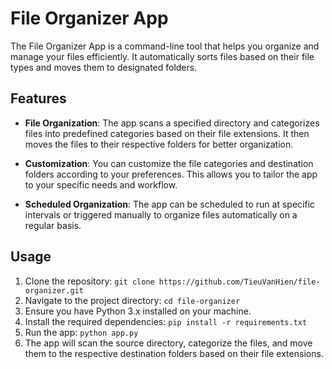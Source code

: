 # File Organizer App

The File Organizer App is a command-line tool that helps you organize and manage your files efficiently. It automatically sorts files based on their file types and moves them to designated folders.

## Features

- **File Organization**: The app scans a specified directory and categorizes files into predefined categories based on their file extensions. It then moves the files to their respective folders for better organization.

- **Customization**: You can customize the file categories and destination folders according to your preferences. This allows you to tailor the app to your specific needs and workflow.

- **Scheduled Organization**: The app can be scheduled to run at specific intervals or triggered manually to organize files automatically on a regular basis.

## Usage

1. Clone the repository: `git clone https://github.com/TieuVanHien/file-organizer.git`
2. Navigate to the project directory: `cd file-organizer`
3. Ensure you have Python 3.x installed on your machine.
4. Install the required dependencies: `pip install -r requirements.txt`
5. Run the app: `python app.py`
6. The app will scan the source directory, categorize the files, and move them to the respective destination folders based on their file extensions.
